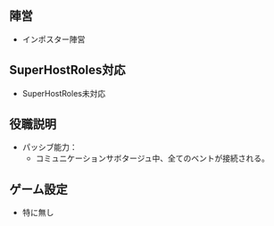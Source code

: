 ## 陣営
- インポスター陣営

## SuperHostRoles対応
- SuperHostRoles未対応

## 役職説明
- パッシブ能力：
  - コミュニケーションサボタージュ中、全てのベントが接続される。

## ゲーム設定
- 特に無し